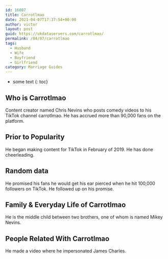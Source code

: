 ```yaml
---
id: 16087
title: Carrotlmao
date: 2021-04-07T17:37:54+00:00
author: victor
layout: post
guid: https://ukdataservers.com/carrotlmao/
permalink: /04/07/carrotlmao
tags:
  - Husband
  - Wife
  - Boyfriend
  - Girlfriend
category: Marriage Guides
---
```


* some text
{: toc}


## Who is Carrotlmao



Content creator named Chris Nevins who posts comedy videos to his TikTok channel carrotlmao. He has accrued more than 90,000 fans on the platform. 

                
                
                
## Prior to Popularity



He began making content for TikTok in February of 2019. He has done cheerleading. 

                
                
                
## Random data



He promised his fans he would get his ear pierced when he hit 100,000 followers on TikTok. He followed up on his promise. 

                
                
                
## Family & Everyday Life of Carrotlmao



He is the middle child between two brothers, one of whom is named Mikey Nevins.

                
                
                
## People Related With Carrotlmao



He made a video where he impersonated James Charles.

                
              
            
          
          
          
